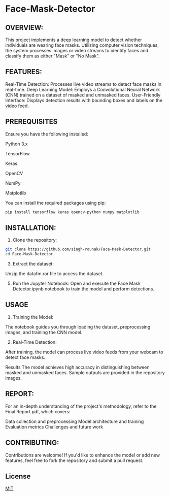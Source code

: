 # Face-Mask-Detector
## OVERVIEW:
This project implements a deep learning model to detect whether individuals are wearing face masks. Utilizing computer vision techniques, the system processes images or video streams to identify faces and classify them as either "Mask" or "No Mask".

## FEATURES:
Real-Time Detection: Processes live video streams to detect face masks in real-time.
Deep Learning Model: Employs a Convolutional Neural Network (CNN) trained on a dataset of masked and unmasked faces.
User-Friendly Interface: Displays detection results with bounding boxes and labels on the video feed.

## PREREQUISITES
Ensure you have the following installed:

Python 3.x

TensorFlow

Keras

OpenCV

NumPy

Matplotlib

You can install the required packages using pip:

```python
pip install tensorflow keras opencv-python numpy matplotlib
```

## INSTALLATION:

1. Clone the repository:

```bash
git clone https://github.com/singh-rounak/Face-Mask-Detector.git
cd Face-Mask-Detector
```

3. Extract the dataset:

Unzip the datafm.rar file to access the dataset.

5. Run the Jupyter Notebook:
Open and execute the Face Mask Detector.ipynb notebook to train the model and perform detections.

## USAGE
1. Training the Model:

The notebook guides you through loading the dataset, preprocessing images, and training the CNN model.

2. Real-Time Detection:

After training, the model can process live video feeds from your webcam to detect face masks.

Results
The model achieves high accuracy in distinguishing between masked and unmasked faces. Sample outputs are provided in the repository images.

## REPORT:
For an in-depth understanding of the project's methodology, refer to the Final Report.pdf, which covers:

Data collection and preprocessing
Model architecture and training
Evaluation metrics
Challenges and future work

## CONTRIBUTING:
Contributions are welcome! If you'd like to enhance the model or add new features, feel free to fork the repository and submit a pull request.

## License

[MIT](https://choosealicense.com/licenses/mit/)
